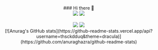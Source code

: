 <center> ### Hi there 👋 </center>

<center> <img src="https://img.shields.io/badge/python-3776AB?style=flat-square&logo=python&logoColor=white"/> <img src="https://img.shields.io/badge/jupyter-F37626?style=flat-square&logo=jupyter&logoColor=white"/> </center> <br>
<center> <img src="https://img.shields.io/badge/MySQL-4479A1?style=flat-square&logo=MySQL&logoColor=white"/> <img src="https://img.shields.io/badge/AWS-232F3E?style=flat-square&logo=amazonaws&logoColor=white"/> </center>

<center> [![Anurag's GitHub stats](https://github-readme-stats.vercel.app/api?username=thsckdduq&theme=dracula)](https://github.com/anuraghazra/github-readme-stats) </center>

<!--
**thsckdduq/thsckdduq** is a ✨ _special_ ✨ repository because its `README.md` (this file) appears on your GitHub profile.

Here are some ideas to get you started:

- 🔭 I’m currently working on ...
- 🌱 I’m currently learning ...
- 👯 I’m looking to collaborate on ...
- 🤔 I’m looking for help with ...
- 💬 Ask me about ...
- 📫 How to reach me: ...
- 😄 Pronouns: ...
- ⚡ Fun fact: ...
-->
